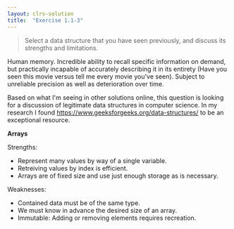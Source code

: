 ```yaml
---
layout: clrs-solution
title:  "Exercise 1.1-3"
---
```

>Select a data structure that you have seen previously, and discuss its strengths and limitations.

Human memory. Incredible ability to recall specific information on demand, but practically incapable of accurately describing it in its entirety (Have you seen this movie versus tell me every movie you've seen). Subject to unreliable precision as well as deterioration over time.

Based on what I'm seeing in other solutions online, this question is looking for a discussion of legitimate data structures in computer science. In my research I found https://www.geeksforgeeks.org/data-structures/ to be an exceptional resource.

**Arrays**

Strengths:

- Represent many values by way of a single variable.
- Retreiving values by index is efficient.
- Arrays are of fixed size and use just enough storage as is necessary.

Weaknesses:

- Contained data must be of the same type.
- We must know in advance the desired size of an array.
- Immutable: Adding or removing elements requires recreation.

